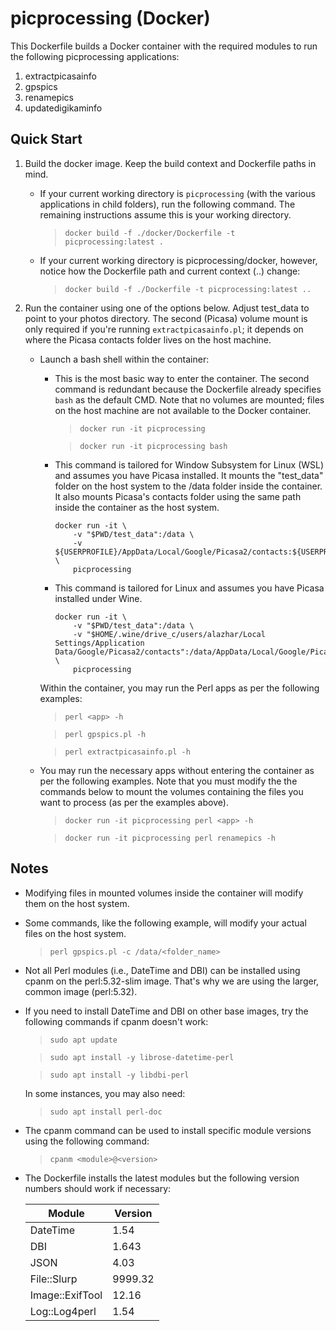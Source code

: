 # picprocessing (Docker)
This Dockerfile builds a Docker container with the required modules to run
the following picprocessing applications:
1. extractpicasainfo  
1. gpspics  
1. renamepics
1. updatedigikaminfo

## Quick Start
1. Build the docker image.  Keep the build context and Dockerfile paths in mind.

    - If your current working directory is `picprocessing` (with the
     various applications in child folders), run the following command.
     The remaining instructions assume this is your working directory.

        > `docker build -f ./docker/Dockerfile -t picprocessing:latest .`

   - If your current working directory is picprocessing/docker, however,
     notice how the Dockerfile path and current context (..) change:

        > `docker build -f ./Dockerfile -t picprocessing:latest ..`

1. Run the container using one of the options below.  Adjust test_data to point
to your photos directory.  The second (Picasa) volume mount is only required
if you're running `extractpicasainfo.pl`; it depends on where the Picasa
contacts folder lives on the host machine.

   - Launch a bash shell within the container:

        - This is the most basic way to enter the container.  The second command
        is redundant because the Dockerfile already specifies `bash` as the
        default CMD.  Note that no volumes are mounted; files on the host 
        machine are not available to the Docker container.
        
            > `docker run -it picprocessing`

            > `docker run -it picprocessing bash`

        - This command is tailored for Window Subsystem for Linux (WSL) and
        assumes you have Picasa installed.  It mounts the "test_data" folder
        on the host system to the /data folder inside the container.  It
        also mounts Picasa's contacts folder using the same path inside the 
        container as the host system.

            ```
            docker run -it \
                -v "$PWD/test_data":/data \
                -v ${USERPROFILE}/AppData/Local/Google/Picasa2/contacts:${USERPROFILE}/AppData/Local/Google/Picasa2/contacts \
                picprocessing
            ```
    
        - This command is tailored for Linux and assumes you have Picasa 
        installed under Wine.  

            ```
            docker run -it \
                -v "$PWD/test_data":/data \
                -v "$HOME/.wine/drive_c/users/alazhar/Local Settings/Application Data/Google/Picasa2/contacts":/data/AppData/Local/Google/Picasa2/contacts \
                picprocessing
            ```

      Within the container, you may run the Perl apps as per the following
      examples:

        > `perl <app> -h`
        
        > `perl gpspics.pl -h`

        > `perl extractpicasainfo.pl -h`

    - You may run the necessary apps without entering the container as per the 
    following examples.  Note that you must modify the the commands below to
    mount the volumes containing the files you want to process (as per 
    the examples above).

        > `docker run -it picprocessing perl <app> -h`

        > `docker run -it picprocessing perl renamepics -h`

## Notes
- Modifying files in mounted volumes inside the container will modify them
on the host system.

- Some commands, like the following example, will modify your actual
files on the host system.

    > `perl gpspics.pl -c /data/<folder_name>`

- Not all Perl modules (i.e., DateTime and DBI) can be installed using cpanm on
the perl:5.32-slim image.  That's why we are using the larger, common image 
(perl:5.32).

- If you need to install DateTime and DBI on other base images, try the 
following commands if cpanm doesn't work:

    > `sudo apt update`

    > `sudo apt install -y librose-datetime-perl`
        
    > `sudo apt install -y libdbi-perl`

    In some instances, you may also need:

    > `sudo apt install perl-doc`

- The cpanm command can be used to install specific module versions using the
following command: 

    > `cpanm <module>@<version>`  

- The Dockerfile installs the latest modules but the following version numbers
should work if necessary:

    | Module          | Version |
    | --------------- | ------- |
    | DateTime        | 1.54    |
    | DBI             | 1.643   |
    | JSON            | 4.03    |
    | File::Slurp     | 9999.32 |
    | Image::ExifTool | 12.16   |
    | Log::Log4perl   | 1.54    |
